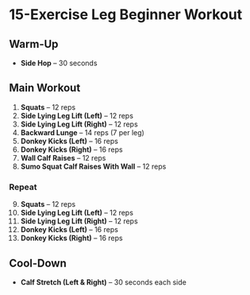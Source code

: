 # 15-Exercise Leg Beginner Workout

## Warm-Up
- **Side Hop** – 30 seconds

## Main Workout
1. **Squats** – 12 reps
2. **Side Lying Leg Lift (Left)** – 12 reps
3. **Side Lying Leg Lift (Right)** – 12 reps
4. **Backward Lunge** – 14 reps (7 per leg)
5. **Donkey Kicks (Left)** – 16 reps
6. **Donkey Kicks (Right)** – 16 reps
7. **Wall Calf Raises** – 12 reps
8. **Sumo Squat Calf Raises With Wall** – 12 reps

### Repeat
9. **Squats** – 12 reps
10. **Side Lying Leg Lift (Left)** – 12 reps
11. **Side Lying Leg Lift (Right)** – 12 reps
12. **Donkey Kicks (Left)** – 16 reps
13. **Donkey Kicks (Right)** – 16 reps

## Cool-Down
- **Calf Stretch (Left & Right)** – 30 seconds each side 